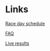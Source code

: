 # Links

[Race day schedule](http://www.gwndragonboat.com/pub/docs/2018%20CIDBF%20Race%20Schedule.pdf)

[FAQ](http://www.gwndragonboat.com/default.asp?id=faq&l=1)

[Live results](www.gwndragonboat.com/results)
